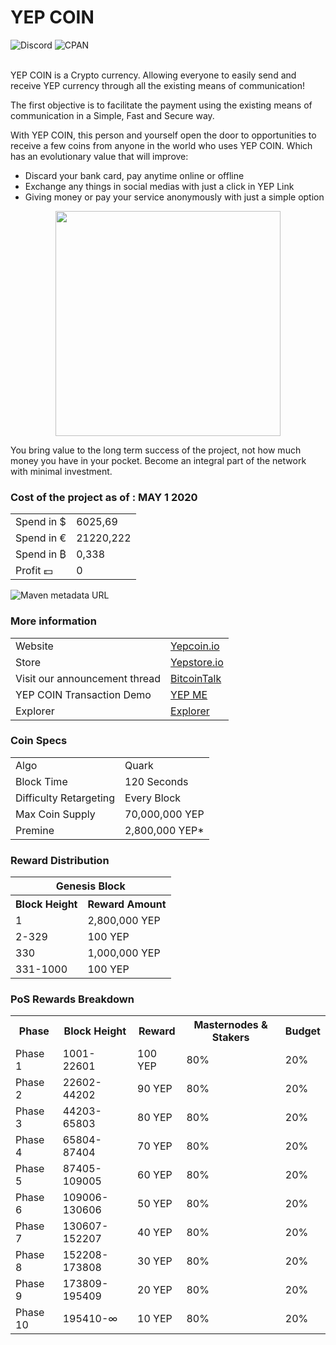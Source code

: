 YEP COIN
=====================================


![Discord](https://img.shields.io/discord/501493484046516245?color=GOLD&label=YEP%20COIN) 
![CPAN](https://img.shields.io/cpan/v/Config-Augeas?color=GOLD&label=VERSION)
 
<br>
YEP COIN is a Crypto currency.
Allowing everyone to easily send and receive YEP currency through all the existing means of communication!

The first objective is to facilitate the payment using the existing means of communication in a Simple, Fast and Secure way.

With YEP COIN, this person and yourself open the door to opportunities to receive a few coins from anyone in the world who uses YEP COIN.
Which has an evolutionary value that will improve:

- Discard your bank card, pay anytime online or offline
- Exchange any things in social medias with just a click in YEP Link
- Giving money or pay your service anonymously with just a simple option


<p align="center">
  <img width="360" height="360" src="https://yepcoin.io/assets/images/logo-black-white-matte.gif">
</p>




You bring value to the long term success of the project, not how much money you have in your pocket. Become an integral part of the network with minimal investment.


### Cost of the project as of : MAY 1 2020
<table>
<tr><td>Spend in &#36</td><td>6025,69</td></tr>
<tr><td>Spend in &#8364</td><td>21220,222</td></tr>
<tr><td>Spend in &#8383 </td><td>0,338</td></tr>
<tr><td>Profit &#128181 </td><td>0</td></tr>
</table>

![Maven metadata URL](https://img.shields.io/maven-metadata/v?color=gold&label=Details%20of%20expenses%20and%20earnings&metadataUrl=https%3A%2F%2Fcdn.discordapp.com%2Fattachments%2F705817898878238860%2F705818081456291850%2FCost_of_the_Project_YEP_COIN.xlsx&style=for-the-badge)

### More information
<table>
<tr><td>Website</td><td><a style="display:inline-block;width:100%;height:100%;" href="https://yepcoin.io">Yepcoin.io</a></TD></tr>
<tr><td>Store</td><td><a style="display:inline-block;width:100%;height:100%;" href="https://yepstore.io">Yepstore.io</a></TD></tr>
<tr><td>Visit our announcement thread</td><td><a style="display:inline-block;width:100%;height:100%;" href="https://bitcointalk.org/index.php?topic=5098691.msg49280618#msg49280618">BitcoinTalk</a></TD></tr>
<tr><td>YEP COIN Transaction Demo</td><td><a style="display:inline-block;width:100%;height:100%;" href="https://yepcoin.herokuapp.com/withdraw/SJD94">YEP ME</a></TD></tr>
<tr><td>Explorer</td><td><a style="display:inline-block;width:100%;height:100%;" href="https://explorer.yepcoin.io">Explorer</a></TD></tr>
</table>

### Coin Specs
<table>
<tr><td>Algo</td><td>Quark</td></tr>
<tr><td>Block Time</td><td>120 Seconds</td></tr>
<tr><td>Difficulty Retargeting</td><td>Every Block</td></tr>
<tr><td>Max Coin Supply</td><td>70,000,000 YEP</td></tr>
<tr><td>Premine</td><td>2,800,000 YEP*</td></tr>
</table>

### Reward Distribution

<table>
<th colspan=4>Genesis Block</th>
<tr><th>Block Height</th><th>Reward Amount</th></tr>
<tr><td>1</td><td>2,800,000 YEP</td></tr>
<tr><td>2-329</td><td>100 YEP</td></tr>
<tr><td>330</td><td>1,000,000 YEP</td></tr>
<tr><td>331-1000</td><td>100 YEP</td></tr>
</table>

### PoS Rewards Breakdown

<table>
<th>Phase</th><th>Block Height</th><th>Reward</th><th>Masternodes & Stakers</th><th>Budget</th>
<tr><td>Phase 1</td><td>1001-22601</td><td>100 YEP</td><td>80%</td><td>20%</td></tr>
<tr><td>Phase 2</td><td>22602-44202</td><td>90 YEP</td><td>80%</td><td>20%</td></tr>
<tr><td>Phase 3</td><td>44203-65803</td><td>80 YEP</td><td>80%</td><td>20%</td></tr>
<tr><td>Phase 4</td><td>65804-87404</td><td>70 YEP</td><td>80%</td><td>20%</td></tr>
<tr><td>Phase 5</td><td>87405-109005</td><td>60 YEP</td><td>80%</td><td>20%</td></tr>
<tr><td>Phase 6</td><td>109006-130606</td><td>50 YEP</td><td>80%</td><td>20%</td></tr>
<tr><td>Phase 7</td><td>130607-152207</td><td>40 YEP</td><td>80%</td><td>20%</td></tr>
<tr><td>Phase 8</td><td>152208-173808</td><td>30 YEP</td><td>80%</td><td>20%</td></tr>
<tr><td>Phase 9</td><td>173809-195409</td><td>20 YEP</td><td>80%</td><td>20%</td></tr>
<tr><td>Phase 10</td><td>195410-∞</td><td>10 YEP</td><td>80%</td><td>20%</td></tr>
</table>
